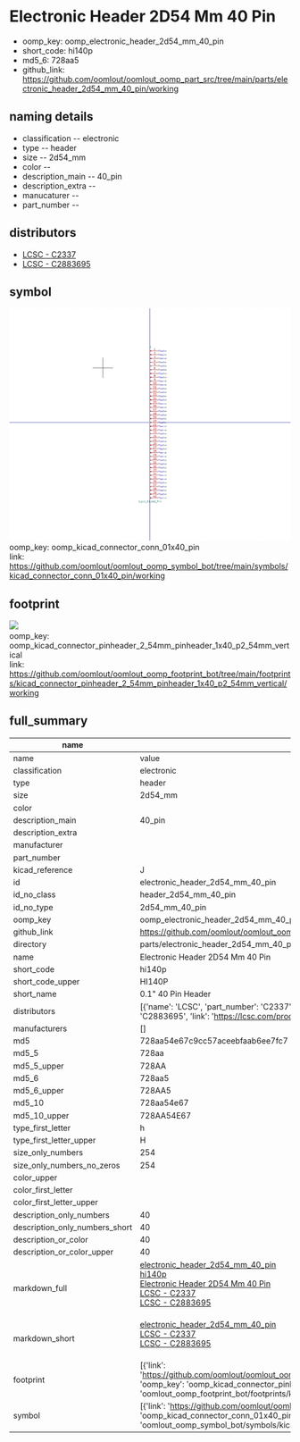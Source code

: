 # Electronic Header 2D54 Mm 40 Pin

  
* oomp_key: oomp_electronic_header_2d54_mm_40_pin 
* short_code: hi140p
* md5_6: 728aa5  
* github_link: https://github.com/oomlout/oomlout_oomp_part_src/tree/main/parts/electronic_header_2d54_mm_40_pin/working  
## naming details
* classification -- electronic
* type -- header
* size -- 2d54_mm
* color -- 
* description_main -- 40_pin
* description_extra -- 
* manucaturer -- 
* part_number -- 

## distributors
* [LCSC - C2337](https://lcsc.com/product-detail/C2337.html)  
* [LCSC - C2883695](https://lcsc.com/product-detail/C2883695.html)  


## symbol

![](symbol/0/working/working_600.png)  
oomp_key: oomp_kicad_connector_conn_01x40_pin  
link: https://github.com/oomlout/oomlout_oomp_symbol_bot/tree/main/symbols/kicad_connector_conn_01x40_pin/working  

## footprint

![](footprint/0/working/working_600.png)  
oomp_key: oomp_kicad_connector_pinheader_2_54mm_pinheader_1x40_p2_54mm_vertical  
link: https://github.com/oomlout/oomlout_oomp_footprint_bot/tree/main/footprints/kicad_connector_pinheader_2_54mm_pinheader_1x40_p2_54mm_vertical/working  

## full_summary
| name | value | 
| --- | --- | 
| name | value | 
| classification | electronic | 
| type | header | 
| size | 2d54_mm | 
| color |  | 
| description_main | 40_pin | 
| description_extra |  | 
| manufacturer |  | 
| part_number |  | 
| kicad_reference | J | 
| id | electronic_header_2d54_mm_40_pin | 
| id_no_class | header_2d54_mm_40_pin | 
| id_no_type | 2d54_mm_40_pin | 
| oomp_key | oomp_electronic_header_2d54_mm_40_pin | 
| github_link | https://github.com/oomlout/oomlout_oomp_part_src/tree/main/parts/electronic_header_2d54_mm_40_pin/working | 
| directory | parts/electronic_header_2d54_mm_40_pin | 
| name | Electronic Header 2D54 Mm 40 Pin | 
| short_code | hi140p | 
| short_code_upper | HI140P | 
| short_name | 0.1" 40 Pin Header | 
| distributors | [{'name': 'LCSC', 'part_number': 'C2337', 'link': 'https://lcsc.com/product-detail/C2337.html', 'id': 'distributor_lcsc'}, {'name': 'LCSC', 'part_number': 'C2883695', 'link': 'https://lcsc.com/product-detail/C2883695.html', 'id': 'distributor_lcsc'}] | 
| manufacturers | [] | 
| md5 | 728aa54e67c9cc57aceebfaab6ee7fc7 | 
| md5_5 | 728aa | 
| md5_5_upper | 728AA | 
| md5_6 | 728aa5 | 
| md5_6_upper | 728AA5 | 
| md5_10 | 728aa54e67 | 
| md5_10_upper | 728AA54E67 | 
| type_first_letter | h | 
| type_first_letter_upper | H | 
| size_only_numbers | 254 | 
| size_only_numbers_no_zeros | 254 | 
| color_upper |  | 
| color_first_letter |  | 
| color_first_letter_upper |  | 
| description_only_numbers | 40 | 
| description_only_numbers_short | 40 | 
| description_or_color | 40 | 
| description_or_color_upper | 40 | 
| markdown_full | [electronic_header_2d54_mm_40_pin](https://github.com/oomlout/oomlout_oomp_part_src/tree/main/parts/electronic_header_2d54_mm_40_pin/working)<br>[hi140p](https://github.com/oomlout/oomlout_oomp_part_src/tree/main/parts/electronic_header_2d54_mm_40_pin/working)<br>[Electronic Header 2D54 Mm 40 Pin](https://github.com/oomlout/oomlout_oomp_part_src/tree/main/parts/electronic_header_2d54_mm_40_pin/working)<br>[LCSC - C2337<br>](https://lcsc.com/product-detail/C2337.html)[LCSC - C2883695<br>](https://lcsc.com/product-detail/C2883695.html)<br> | 
| markdown_short | [electronic_header_2d54_mm_40_pin](https://github.com/oomlout/oomlout_oomp_part_src/tree/main/parts/electronic_header_2d54_mm_40_pin/working)<br>[LCSC - C2337<br>](https://lcsc.com/product-detail/C2337.html)[LCSC - C2883695<br>](https://lcsc.com/product-detail/C2883695.html)<br> | 
| footprint | [{'link': 'https://github.com/oomlout/oomlout_oomp_footprint_bot/tree/main/foootprntss/kicad_connector_pinheader_2_54mm_pinheader_1x40_p2_54mm_vertical', 'oomp_key': 'oomp_kicad_connector_pinheader_2_54mm_pinheader_1x40_p2_54mm_vertical', 'directory': 'oomlout_oomp_footprint_bot/footprints/kicad_connector_pinheader_2_54mm_pinheader_1x40_p2_54mm_vertical//working/working.kicad_mod'}] | 
| symbol | [{'link': 'https://github.com/oomlout/oomlout_oomp_symbol_bot/tree/main/symbols/kicad_connector_conn_01x40_pin', 'oomp_key': 'oomp_kicad_connector_conn_01x40_pin', 'directory': 'oomlout_oomp_symbol_bot/symbols/kicad_connector_conn_01x40_pin//working/working.kicad_sym'}] | 
